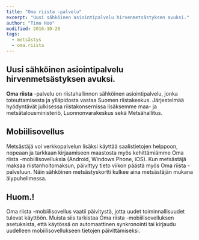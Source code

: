 ```yaml
---
title: "Oma riista -palvelu"
excerpt: "Uusi sähköinen asiointipalvelu hirvenmetsästyksen avuksi."
author: "Timo Hoo"
modified: 2016-10-20
tags:
  - metsästys
  - oma.riista
---
```

## Uusi sähköinen asiointipalvelu hirvenmetsästyksen avuksi.
**Oma riista** -palvelu on riistahallinnon sähköinen asiointipalvelu, jonka toteuttamisesta ja ylläpidosta vastaa Suomen riistakeskus. Järjestelmää hyödyntävät julkisessa riistakonsernissa lisäksemme maa- ja metsätalousministeriö, Luonnonvarakeskus sekä Metsähallitus.

## Mobiilisovellus
Metsästäjä voi verkkopalvelun lisäksi käyttää saalistietojen helppoon, nopeaan ja tarkkaan kirjaamiseen maastosta myös kehittämiämme Oma riista -mobiilisovelluksia (Android, Windows Phone, iOS). Kun metsästäjä maksaa riistanhoitomaksun, päivittyy tieto viikon päästä myös Oma riista -palveluun. Näin sähköinen metsästyskortti kulkee aina metsästäjän mukana älypuhelimessa.

## Huom.!
Oma riista -mobiilisovellus vaatii päivitystä, jotta uudet toiminnallisuudet tulevat käyttöön. Muista siis tarkistaa Oma riista -mobiilisovelluksen asetuksista, että käytössä on automaattinen synkronointi tai kirjaudu uudelleen mobiilisovellukseen tietojen päivittämiseksi.
